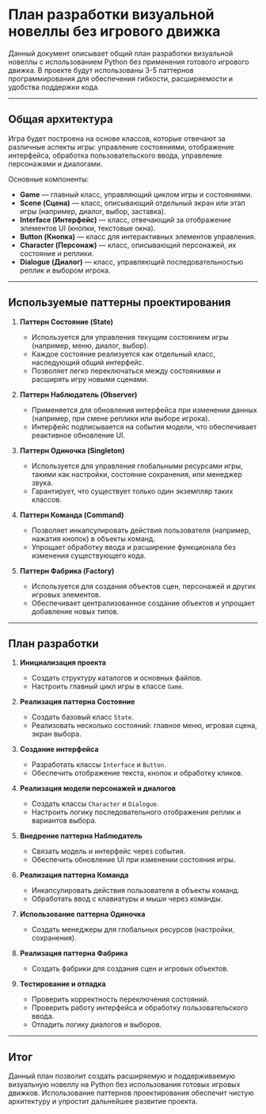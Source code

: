 # План разработки визуальной новеллы без игрового движка

Данный документ описывает общий план разработки визуальной новеллы с использованием Python без применения готового игрового движка. В проекте будут использованы 3-5 паттернов программирования для обеспечения гибкости, расширяемости и удобства поддержки кода.

---

## Общая архитектура

Игра будет построена на основе классов, которые отвечают за различные аспекты игры: управление состояниями, отображение интерфейса, обработка пользовательского ввода, управление персонажами и диалогами.

Основные компоненты:
- **Game** — главный класс, управляющий циклом игры и состояниями.
- **Scene (Сцена)** — класс, описывающий отдельный экран или этап игры (например, диалог, выбор, заставка).
- **Interface (Интерфейс)** — класс, отвечающий за отображение элементов UI (кнопки, текстовые окна).
- **Button (Кнопка)** — класс для интерактивных элементов управления.
- **Character (Персонаж)** — класс, описывающий персонажей, их состояние и реплики.
- **Dialogue (Диалог)** — класс, управляющий последовательностью реплик и выбором игрока.

---

## Используемые паттерны проектирования

1. **Паттерн Состояние (State)**
   - Используется для управления текущим состоянием игры (например, меню, диалог, выбор).
   - Каждое состояние реализуется как отдельный класс, наследующий общий интерфейс.
   - Позволяет легко переключаться между состояниями и расширять игру новыми сценами.

2. **Паттерн Наблюдатель (Observer)**
   - Применяется для обновления интерфейса при изменении данных (например, при смене реплики или выборе игрока).
   - Интерфейс подписывается на события модели, что обеспечивает реактивное обновление UI.

3. **Паттерн Одиночка (Singleton)**
   - Используется для управления глобальными ресурсами игры, такими как настройки, состояние сохранения, или менеджер звука.
   - Гарантирует, что существует только один экземпляр таких классов.

4. **Паттерн Команда (Command)**
   - Позволяет инкапсулировать действия пользователя (например, нажатия кнопок) в объекты команд.
   - Упрощает обработку ввода и расширение функционала без изменения существующего кода.

5. **Паттерн Фабрика (Factory)**
   - Используется для создания объектов сцен, персонажей и других игровых элементов.
   - Обеспечивает централизованное создание объектов и упрощает добавление новых типов.

---

## План разработки

1. **Инициализация проекта**
   - Создать структуру каталогов и основных файлов.
   - Настроить главный цикл игры в классе `Game`.

2. **Реализация паттерна Состояние**
   - Создать базовый класс `State`.
   - Реализовать несколько состояний: главное меню, игровая сцена, экран выбора.

3. **Создание интерфейса**
   - Разработать классы `Interface` и `Button`.
   - Обеспечить отображение текста, кнопок и обработку кликов.

4. **Реализация модели персонажей и диалогов**
   - Создать классы `Character` и `Dialogue`.
   - Настроить логику последовательного отображения реплик и вариантов выбора.

5. **Внедрение паттерна Наблюдатель**
   - Связать модель и интерфейс через события.
   - Обеспечить обновление UI при изменении состояния игры.

6. **Реализация паттерна Команда**
   - Инкапсулировать действия пользователя в объекты команд.
   - Обработать ввод с клавиатуры и мыши через команды.

7. **Использование паттерна Одиночка**
   - Создать менеджеры для глобальных ресурсов (настройки, сохранения).

8. **Реализация паттерна Фабрика**
   - Создать фабрики для создания сцен и игровых объектов.

9. **Тестирование и отладка**
   - Проверить корректность переключения состояний.
   - Проверить работу интерфейса и обработку пользовательского ввода.
   - Отладить логику диалогов и выборов.

---

## Итог

Данный план позволит создать расширяемую и поддерживаемую визуальную новеллу на Python без использования готовых игровых движков. Использование паттернов проектирования обеспечит чистую архитектуру и упростит дальнейшее развитие проекта.
